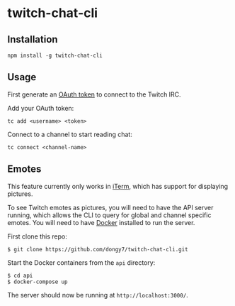 # twitch-chat-cli

## Installation
```
npm install -g twitch-chat-cli
```

## Usage

First generate an [OAuth token](https://twitchapps.com/tmi/) to connect to the Twitch IRC.

Add your OAuth token:

```
tc add <username> <token>
```

Connect to a channel to start reading chat:

```
tc connect <channel-name>
```

## Emotes

This feature currently only works in [iTerm](https://www.iterm2.com/), which has support for displaying pictures.

To see Twitch emotes as pictures, you will need to have the API server running, which allows the CLI to query for global and channel specific emotes. You will need to have [Docker](https://www.docker.com/community-edition) installed to run the server.

First clone this repo:
```
$ git clone https://github.com/dongy7/twitch-chat-cli.git
```

Start the Docker containers from the `api` directory:
```
$ cd api
$ docker-compose up
```

The server should now be running at `http://localhost:3000/`.